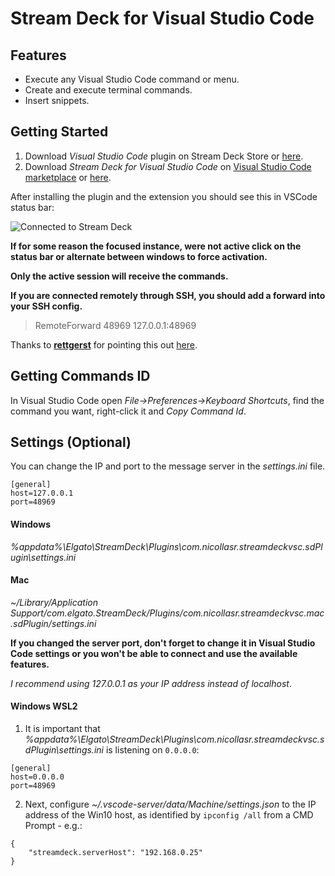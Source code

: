 # Stream Deck for Visual Studio Code

## Features

- Execute any Visual Studio Code command or menu.
- Create and execute terminal commands.
- Insert snippets.

## Getting Started

1. Download _Visual Studio Code_ plugin on Stream Deck Store or [here](https://github.com/nicollasricas/vscode-streamdeck/releases/latest).
2. Download _Stream Deck for Visual Studio Code_ on [Visual Studio Code marketplace](https://marketplace.visualstudio.com/items?itemName=nicollasr.vscode-streamdeck) or [here](https://github.com/nicollasricas/vscode-streamdeck/releases/latest).

After installing the plugin and the extension you should see this in VSCode status bar:

![Connected to Stream Deck](https://user-images.githubusercontent.com/7860985/75925951-f97eaa80-5e3f-11ea-8ae2-0a1e7b838380.png)

**If for some reason the focused instance, were not active click on the status bar or alternate between windows to force activation.**

**Only the active session will receive the commands.**

**If you are connected remotely through SSH, you should add a forward into your SSH config.**

> RemoteForward 48969 127.0.0.1:48969

Thanks to **[rettgerst](https://github.com/rettgerst)** for pointing this out [here](https://github.com/nicollasricas/vscode-streamdeck/issues/4#issuecomment-674471109).

## Getting Commands ID

In Visual Studio Code open _File->Preferences->Keyboard Shortcuts_, find the command you want, right-click it and _Copy Command Id_.

## Settings (Optional)

You can change the IP and port to the message server in the _settings.ini_ file.

    [general]
    host=127.0.0.1
    port=48969

#### Windows

_%appdata%\Elgato\StreamDeck\Plugins\com.nicollasr.streamdeckvsc.sdPlugin\settings.ini_

#### Mac

_~/Library/Application Support/com.elgato.StreamDeck/Plugins/com.nicollasr.streamdeckvsc.mac.sdPlugin/settings.ini_

**If you changed the server port, don't forget to change it in Visual Studio Code settings or you won't be able to connect and use the available features.**

_I recommend using 127.0.0.1 as your IP address instead of localhost_.

#### Windows WSL2

1) It is important that _%appdata%\Elgato\StreamDeck\Plugins\com.nicollasr.streamdeckvsc.sdPlugin\settings.ini_ is listening on `0.0.0.0`:
```
[general]
host=0.0.0.0
port=48969
```

2) Next, configure _~/.vscode-server/data/Machine/settings.json_ to  the IP address of the Win10 host, as identified by `ipconfig /all` from a CMD Prompt - e.g.:
```
{
    "streamdeck.serverHost": "192.168.0.25"
}
```


